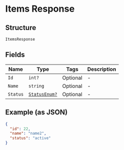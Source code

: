
# Items Response

## Structure

`ItemsResponse`

## Fields

| Name | Type | Tags | Description |
|  --- | --- | --- | --- |
| `Id` | `int?` | Optional | - |
| `Name` | `string` | Optional | - |
| `Status` | [`StatusEnum?`](../../doc/models/status-enum.md) | Optional | - |

## Example (as JSON)

```json
{
  "id": 22,
  "name": "name2",
  "status": "active"
}
```

